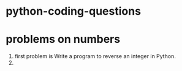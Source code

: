 # python-coding-questions

# problems on numbers 
1) first problem is Write a program to reverse an integer in Python.
2) 
